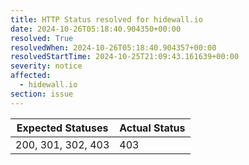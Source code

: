 ```yaml
---
title: HTTP Status resolved for hidewall.io
date: 2024-10-26T05:18:40.904350+00:00
resolved: True
resolvedWhen: 2024-10-26T05:18:40.904357+00:00
resolvedStartTime: 2024-10-25T21:09:43.161639+00:00
severity: notice
affected:
  - hidewall.io
section: issue
---
```


| Expected Statuses | Actual Status  |
|-------------------|----------------|
| 200, 301, 302, 403 | 403 |
